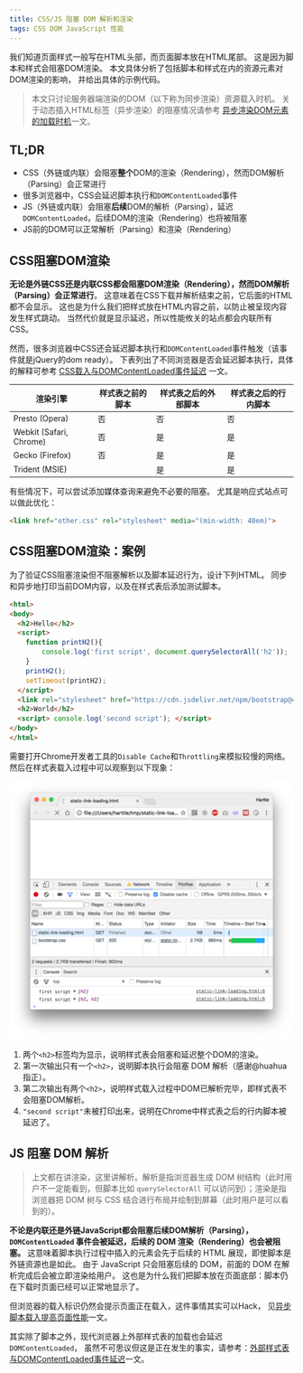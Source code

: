 ```yaml
---
title: CSS/JS 阻塞 DOM 解析和渲染
tags: CSS DOM JavaScript 性能
---
```


我们知道页面样式一般写在HTML头部，而页面脚本放在HTML尾部。
这是因为脚本和样式会阻塞DOM渲染。
本文具体分析了包括脚本和样式在内的资源元素对DOM渲染的影响，
并给出具体的示例代码。

> 本文只讨论服务器端渲染的DOM（以下称为同步渲染）资源载入时机。
> 关于动态插入HTML标签（异步渲染）的阻塞情况请参考
> [异步渲染DOM元素的加载时机][async]一文。

## TL;DR

* CSS（外链或内联）会阻塞**整个**DOM的渲染（Rendering），然而DOM解析（Parsing）会正常进行
* 很多浏览器中，CSS会延迟脚本执行和`DOMContentLoaded`事件
* JS（外链或内联）会阻塞**后续**DOM的解析（Parsing），延迟 `DOMContentLoaded`，后续DOM的渲染（Rendering）也将被阻塞
* JS前的DOM可以正常解析（Parsing）和渲染（Rendering）

<!--more-->

## CSS阻塞DOM渲染

**无论是外链CSS还是内联CSS都会阻塞DOM渲染（Rendering），然而DOM解析（Parsing）会正常进行**。
这意味着在CSS下载并解析结束之前，它后面的HTML都不会显示。
这也是为什么我们把样式放在HTML内容之前，以防止被呈现内容发生样式跳动。
当然代价就是显示延迟，所以性能攸关的站点都会内联所有CSS。

然而，很多浏览器中CSS还会延迟脚本执行和`DOMContentLoaded`事件触发（该事件就是jQuery的dom ready）。
下表列出了不同浏览器是否会延迟脚本执行，具体的解释可参考
[CSS载入与DOMContentLoaded事件延迟](/2016/05/15/stylesheet-delay-domcontentloaded.html)
一文。

渲染引擎 | 样式表之前的脚本 | 样式表之后的外部脚本 | 样式表之后的行内脚本
--- | --- | --- | --- 
Presto (Opera)           | 否 | 否 | 否
Webkit (Safari, Chrome)  | 否 | 是 | 是
Gecko (Firefox)          | 否 | 是 | 是
Trident (MSIE)           |    | 是 | 是

有些情况下，可以尝试添加媒体查询来避免不必要的阻塞。
尤其是响应式站点可以做此优化：

```html
<link href="other.css" rel="stylesheet" media="(min-width: 40em)">
```

## CSS阻塞DOM渲染：案例

为了验证CSS阻塞渲染但不阻塞解析以及脚本延迟行为，设计下列HTML。
同步和异步地打印当前DOM内容，以及在样式表后添加测试脚本。

```html
<html>
<body>
  <h2>Hello</h2>
  <script> 
    function printH2(){
        console.log('first script', document.querySelectorAll('h2')); 
    }
    printH2();
    setTimeout(printH2);
  </script>
  <link rel="stylesheet" href="https://cdn.jsdelivr.net/npm/bootstrap@4.0.0-alpha.4/dist/css/bootstrap.css">
  <h2>World</h2>
  <script> console.log('second script'); </script>
</body>
</html>
```

需要打开Chrome开发者工具的`Disable Cache`和`Throttling`来模拟较慢的网络。
然后在样式表载入过程中可以观察到以下现象：

![stylesheet links block rendering][css-block-rendering]

1. 两个`<h2>`标签均为显示，说明样式表会阻塞和延迟整个DOM的渲染。
2. 第一次输出只有一个`<h2>`，说明脚本执行会阻塞 DOM 解析（感谢@huahua指正）。
3. 第二次输出有两个`<h2>`，说明样式载入过程中DOM已解析完毕，即样式表不会阻塞DOM解析。
4. `"second script"`未被打印出来，说明在Chrome中样式表之后的行内脚本被延迟了。

## JS 阻塞 DOM 解析

> 上文都在讲渲染，这里讲解析。解析是指浏览器生成 DOM 树结构（此时用户不一定能看到，但脚本比如 `querySelectorAll` 可以访问到）；渲染是指浏览器把 DOM 树与 CSS 结合进行布局并绘制到屏幕（此时用户是可以看到的）。

**不论是内联还是外链JavaScript都会阻塞后续DOM解析（Parsing），`DOMContentLoaded` 事件会被延迟，后续的 DOM 渲染（Rendering）也会被阻塞。**
这意味着脚本执行过程中插入的元素会先于后续的 HTML 展现，即使脚本是外链资源也是如此。
由于 JavaScript 只会阻塞后续的 DOM，前面的 DOM 在解析完成后会被立即渲染给用户。
这也是为什么我们把脚本放在页面底部：脚本仍在下载时页面已经可以正常地显示了。

但浏览器的载入标识仍然会提示页面正在载入，这件事情其实可以Hack，
见[异步脚本载入提高页面性能](/2016/05/18/async-javascript-loading.html)一文。

其实除了脚本之外，现代浏览器上外部样式表的加载也会延迟 `DOMContentLoaded`，
虽然不可思议但这是正在发生的事实，请参考：[外部样式表与DOMContentLoaded事件延迟][stylesheet-dom-ready]一文。

[async]: /2016/11/26/dynamic-dom-render-blocking.html
[css-block-rendering]: /assets/img/blog/dom/css-block-rendering@2x.png
[js-block-parsing]: /assets/img/blog/dom/js-block-parsing@2x.png
[stylesheet-dom-ready]: /2016/05/15/stylesheet-delay-domcontentloaded.html
